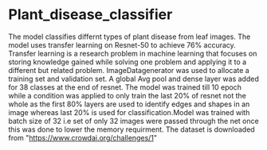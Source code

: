 # Plant_disease_classifier
The model classifies differnt types of plant disease from leaf images. The model uses transfer learning on Resnet-50 to achieve 76% accuracy. Transfer learning is a research problem in machine learning that focuses on storing knowledge gained while solving one problem and applying it to a different but related problem. ImageDatagenerator was used to allocate a training set and validation set. A global Avg pool and dense layer was added for 38 classes at the end of resnet. The model was trained till 10 epoch while a condition was applied to only train the last 20% of resnet not the whole as the first 80% layers are used to identify edges and shapes in an image whereas last 20% is used for classification.Model was trained with batch size of 32 i.e set of only 32 images were passed through the net once this was done to lower the memory requirment. The dataset is downloaded from "https://www.crowdai.org/challenges/1"

